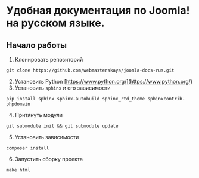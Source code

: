# Удобная документация по Joomla! на русском языке.

## Начало работы

1. Клонировать репозиторий
```
git clone https://github.com/webmasterskaya/joomla-docs-rus.git
```
2. Установить Python [https://www.python.org/](https://www.python.org/)
3. Установить `sphinx` и его зависимости
```
pip install sphinx sphinx-autobuild sphinx_rtd_theme sphinxcontrib-phpdomain
```
4. Притянуть модули
```
git submodule init && git submodule update
```
5. Установить зависимости
```
composer install
```
6. Запустить сборку проекта
```
make html
```
